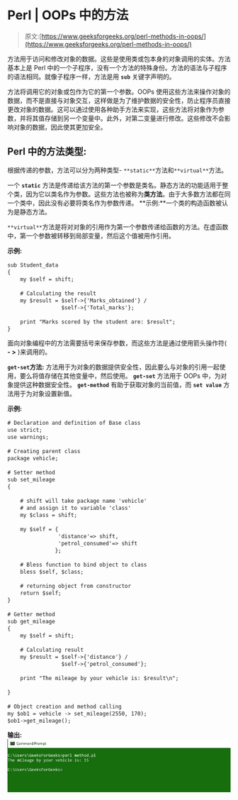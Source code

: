 # Perl | OOPs 中的方法

> 原文:[https://www.geeksforgeeks.org/perl-methods-in-oops/](https://www.geeksforgeeks.org/perl-methods-in-oops/)

方法用于访问和修改对象的数据。这些是使用类或包本身的对象调用的实体。方法基本上是 Perl 中的一个子程序，没有一个方法的特殊身份。方法的语法与子程序的语法相同。就像子程序一样，方法是用 **`sub`** 关键字声明的。

方法将调用它的对象或包作为它的第一个参数。OOPs 使用这些方法来操作对象的数据，而不是直接与对象交互，这样做是为了维护数据的安全性，防止程序员直接更改对象的数据。这可以通过使用各种助手方法来实现，这些方法将对象作为参数，并将其值存储到另一个变量中。此外，对第二变量进行修改。这些修改不会影响对象的数据，因此使其更加安全。

## Perl 中的方法类型:

根据传递的参数，方法可以分为两种类型- `**static**`方法和`**virtual**`方法。

一个 **`static`** 方法是传递给该方法的第一个参数是类名。静态方法的功能适用于整个类，因为它以类名作为参数。这些方法也被称为**类方法**。由于大多数方法都在同一个类中，因此没有必要将类名作为参数传递。
**示例:**一个类的构造函数被认为是静态方法。

`**virtual**`方法是将对对象的引用作为第一个参数传递给函数的方法。在虚函数中，第一个参数被转移到局部变量，然后这个值被用作引用。

**示例:**

```
sub Student_data
{ 
    my $self = shift; 

    # Calculating the result 
    my $result = $self->{'Marks_obtained'} / 
                 $self->{'Total_marks'}; 

    print "Marks scored by the student are: $result"; 
} 
```

面向对象编程中的方法需要括号来保存参数，而这些方法是通过使用箭头操作符( **- >** )来调用的。

**`get-set`方法:**
方法用于为对象的数据提供安全性，因此要么与对象的引用一起使用，要么将值存储在其他变量中，然后使用。 **`get-set`** 方法用于 OOPs 中，为对象提供这种数据安全性。 **`get-method`** 有助于获取对象的当前值，而 **`set value`** 方法用于为对象设置新值。

**示例:**

```
# Declaration and definition of Base class 
use strict; 
use warnings; 

# Creating parent class 
package vehicle; 

# Setter method
sub set_mileage
{ 

    # shift will take package name 'vehicle'  
    # and assign it to variable 'class' 
    my $class = shift; 

    my $self = { 
                'distance'=> shift, 
                'petrol_consumed'=> shift
               }; 

    # Bless function to bind object to class 
    bless $self, $class; 

    # returning object from constructor 
    return $self; 
} 

# Getter method
sub get_mileage 
{ 
    my $self = shift; 

    # Calculating result 
    my $result = $self->{'distance'} / 
                 $self->{'petrol_consumed'}; 

    print "The mileage by your vehicle is: $result\n"; 

} 

# Object creation and method calling
my $ob1 = vehicle -> set_mileage(2550, 170); 
$ob1->get_mileage(); 
```

**输出:**
![](img/3d945d5b49e67ba0b4bf83609801c4ff.png)
